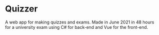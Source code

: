 # Quizzer

A web app for making quizzes and exams. Made in June 2021 in 48 hours for a university exam using C# for back-end and Vue for the front-end.
